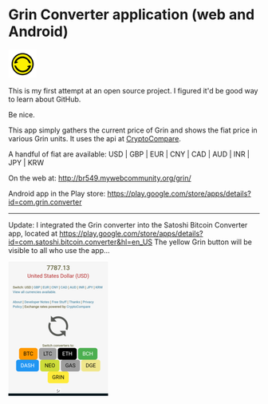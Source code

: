 # Grin Converter application (web and Android)
![Grin Converter Logo](icon.png)

This is my first attempt at an open source project. I figured it'd be good way to learn about GitHub.

Be nice.

This app simply gathers the current price of Grin and shows the fiat price in various Grin units. It uses the api at <a href="https://www.cryptocompare.com/coins/grin/overview">CryptoCompare</a>.

A handful of fiat are available: USD | GBP | EUR | CNY | CAD | AUD | INR | JPY | KRW 

On the web at: http://br549.mywebcommunity.org/grin/

Android app in the Play store: https://play.google.com/store/apps/details?id=com.grin.converter

<hr>

Update: I integrated the Grin converter into the Satoshi Bitcoin Converter app, located at https://play.google.com/store/apps/details?id=com.satoshi.bitcoin.converter&hl=en_US
The yellow Grin button will be visible to all who use the app...

![Grin yellow button](img/grin_yellow_button.png)
